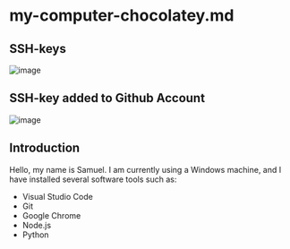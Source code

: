 # my-computer-chocolatey.md

## SSH-keys    
![image](https://github.com/user-attachments/assets/e936a7fa-1e76-4bea-ad32-ba9c166079f2)

## SSH-key added to Github Account
![image](https://github.com/user-attachments/assets/0231403f-ada8-4204-8e37-4a9c15aa9a73)

## Introduction
Hello, my name is Samuel. I am currently using a Windows machine, and I have installed several software tools such as:
- Visual Studio Code
- Git
- Google Chrome
- Node.js
- Python

